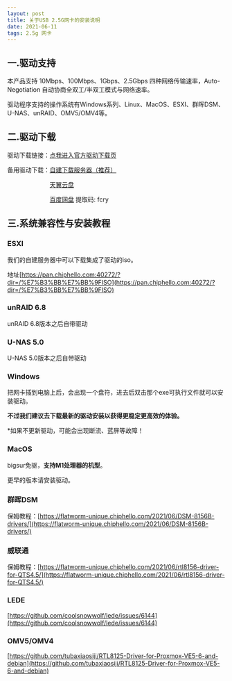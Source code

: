 ```yaml
---
layout: post
title: 关于USB 2.5G网卡的安装说明
date: 2021-06-11
tags: 2.5g 网卡
---
```



 

## 一.驱动支持

本产品支持 10Mbps、100Mbps、1Gbps、2.5Gbps 四种网络传输速率，Auto-Negotiation 自动协商全双工/半双工模式与网络速率。

驱动程序支持的操作系统有Windows系列、Linux、MacOS、ESXI、群晖DSM、U-NAS、unRAID、OMV5/OMV4等。

## 二.驱动下载

驱动下载链接：[点我进入官方驱动下载页](https://www.realtek.com/zh-tw/component/zoo/category/network-interface-controllers-10-100-1000m-gigabit-ethernet-usb-3-0-software)

备用驱动下载：[自建下载服务器（推荐）](https://pan.chiphello.com:40272/?dir=/驱动/RTL8156)

&emsp;&emsp;&emsp;&emsp;&emsp;&emsp;&emsp;[天翼云盘](https://cloud.189.cn/t/qYrUZ3umAZNz)

&emsp;&emsp;&emsp;&emsp;&emsp;&emsp;&emsp;[百度网盘](https://pan.baidu.com/s/1sH0dRXGvS7Ci3E09E-NYHQ) 提取码: fcry 

## 三.系统兼容性与安装教程

### ESXI
我们的自建服务器中可以下载集成了驱动的iso。

地址[https://pan.chiphello.com:40272/?dir=/%E7%B3%BB%E7%BB%9FISO](https://pan.chiphello.com:40272/?dir=/%E7%B3%BB%E7%BB%9FISO)

### unRAID 6.8 
unRAID 6.8版本之后自带驱动

### U-NAS 5.0
U-NAS 5.0版本之后自带驱动

### Windows
把网卡插到电脑上后，会出现一个盘符，进去后双击那个exe可执行文件就可以安装驱动。

**不过我们建议去下载最新的驱动安装以获得更稳定更高效的体验。**

*如果不更新驱动，可能会出现断流、蓝屏等故障！

### MacOS 
bigsur免驱，**支持M1处理器的机型**。

更早的版本请安装驱动。

### 群晖DSM
保姆教程：[https://flatworm-unique.chiphello.com/2021/06/DSM-8156B-drivers/](https://flatworm-unique.chiphello.com/2021/06/DSM-8156B-drivers/)

### 威联通
保姆教程：[https://flatworm-unique.chiphello.com/2021/06/rtl8156-driver-for-QTS4.5/](https://flatworm-unique.chiphello.com/2021/06/rtl8156-driver-for-QTS4.5/)

### LEDE 
[https://github.com/coolsnowwolf/lede/issues/6144](https://github.com/coolsnowwolf/lede/issues/6144)

### OMV5/OMV4 
[https://github.com/tubaxiaosiji/RTL8125-Driver-for-Proxmox-VE5-6-and-debian](https://github.com/tubaxiaosiji/RTL8125-Driver-for-Proxmox-VE5-6-and-debian)

